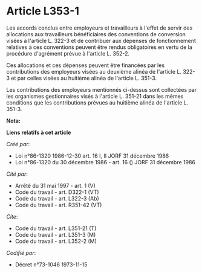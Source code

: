 # Article L353-1

Les accords conclus entre employeurs et travailleurs à l'effet de servir des allocations aux travailleurs bénéficiaires des
conventions de conversion visées à l'article L. 322-3 et de contribuer aux dépenses de fonctionnement relatives à ces
conventions peuvent être rendus obligatoires en vertu de la procédure d'agrément prévue à l'article L. 352-2.

Ces allocations et ces dépenses peuvent être financées par les contributions des employeurs visées au deuxième alinéa de
l'article L. 322-3 et par celles visées au huitième alinéa de l'article L. 351-3.

Les contributions des employeurs mentionnés ci-dessus sont collectées par les organismes gestionnaires visés à l'article L.
351-21 dans les mêmes conditions que les contributions prévues au huitième alinéa de l'article L. 351-3.

**Nota:**



**Liens relatifs à cet article**

_Créé par_:

  - Loi n°86-1320 1986-12-30 art. 16 I, II JORF 31 décembre 1986
  - Loi n°86-1320 du 30 décembre 1986 - art. 16 () JORF 31 décembre 1986

_Cité par_:

  - Arrêté du 31 mai 1997 - art. 1 (V)
  - Code du travail - art. D322-1 (VT)
  - Code du travail - art. L322-3 (Ab)
  - Code du travail - art. R351-42 (VT)

_Cite_:

  - Code du travail - art. L351-21 (T)
  - Code du travail - art. L351-3 (M)
  - Code du travail - art. L352-2 (M)

_Codifié par_:

  - Décret n°73-1046 1973-11-15

